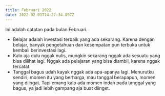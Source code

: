 ```yaml
---
title: Februari 2022
date: 2022-02-01T14:27:34.897Z
---
```

Ini adalah catatan pada bulan Februari.

* Belajar adalah investasi terbaik yang ada sekarang. Karena dengan belajar, banyak pengetahuan dan kesempatan pun terbuka untuk kembali berinvestasi lagi.
* Kalo aja dulu nggak nulis, mungkin sekarang nggak ada sesuatu yang bisa dilihat lagi. Nggak ada pelajaran yang bisa diambil, karena nggak tercatat.
* Tanggal bagus udah kayak nggak ada apa-apanya lagi. Menurutku sendiri, momen itu yang berharga, mau tanggal berapapun, momen yang diingat. Tapi emang kalo ada momen indah pada tanggal yang bagus, ya jadi lebih gampang aja buat diinget.